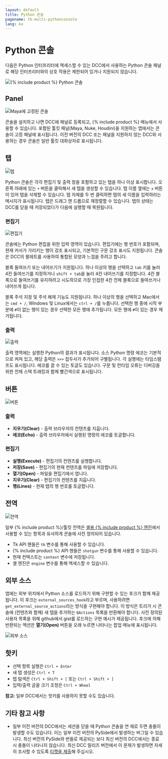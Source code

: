 ```yaml
---
layout: default
title: Python 콘솔
pagename: tk-multi-pythonconsole
lang: ko
---
```


# Python 콘솔

다음은 Python 인터프리터에 액세스할 수 있는 DCC에서 사용하는 Python 콘솔 패널로 해당 인터프리터와의 상호 작용은 제한되어 있거나 지원되지 않습니다.

![{% include product %} Python 콘솔](../images/apps/multi-pythonconsole-python_console.png)

## Panel

![Maya에 고정된 콘솔](../images/apps/multi-pythonconsole-docked.png)

콘솔을 설치하고 나면 DCC에 패널로 등록되고, {% include product %} 메뉴에서 사용할 수 있습니다. 포함된 툴킷 패널(Maya, Nuke, Houdini)을 지원하는 앱에서는 콘솔이 고정 패널에 표시됩니다. 이전 버전의 DCC 또는 패널을 지원하지 않는 DCC와 사용하는 경우 콘솔은 일반 툴킷 대화상자로 표시됩니다.

## 탭

![탭](../images/apps/multi-pythonconsole-tabs.png)

Python 콘솔은 각각 편집기 및 출력 창을 포함하고 있는 탭을 하나 이상 표시합니다. 오른쪽 아래에 있는 `+` 버튼을 클릭해서 새 탭을 생성할 수 있습니다. 탭 이름 옆에는 `x` 버튼이 있어 탭을 삭제할 수 있습니다. 탭 자체를 두 번 클릭하면 탭의 새 이름을 입력하라는 메시지가 표시됩니다. 탭은 드래그 앤 드롭으로 재정렬할 수 있습니다. 탭의 상태는 DCC를 닫을 때 저장되었다가 다음에 실행할 때 복원됩니다.

### 편집기

![편집기](../images/apps/multi-pythonconsole-input.png)

콘솔에는 Python 편집을 위한 입력 영역이 있습니다. 편집기에는 행 번호가 포함되며, 현재 커서가 가리키는 행이 강조 표시되고, 기본적인 구문 강조 표시도 지원됩니다. 콘솔은 DCC의 팔레트를 사용하여 통합된 모양과 느낌을 주려고 합니다.

블록 들여쓰기 또는 내어쓰기가 지원됩니다. 하나 이상의 행을 선택하고 `tab` 키를 눌러 4칸 들여쓰기를 지정하거나 `shift + tab`을 눌러 4칸 내어쓰기를 지정합니다. 4칸 블록으로 들여쓰기를 유지하려고 시도하므로 가장 인접한 4칸 전체 블록으로 들여쓰거나 내어쓰게 됩니다.

블록 주석 지정 및 주석 해제 기능도 지원됩니다. 하나 이상의 행을 선택하고 Mac에서는 `cmd + /`, Windows 및 Linux에서는 `ctrl + /`를 누릅니다. 선택한 행 중에 시작 부분에 `#`이 없는 행이 있는 경우 선택한 모든 행에 추가됩니다. 모든 행에 `#`이 있는 경우 제거됩니다.

### 출력

![출력](../images/apps/multi-pythonconsole-output.png)

출력 영역에는 실행한 Python의 결과가 표시됩니다. 소스 Python 명령 에코는 기본적으로 켜져 있고, 해당 출력은 `>>>` 접두사가 추가되어 구별됩니다. 각 실행에는 타임스탬프도 표시됩니다. 에코를 끌 수 있는 토글도 있습니다. 구문 및 런타임 오류는 디버깅을 위한 전체 스택 트래킹과 함께 빨간색으로 표시됩니다.

## 버튼

![버튼](../images/apps/multi-pythonconsole-buttons.png)

### 출력

* **지우기(Clear)** - 출력 브라우저의 컨텐츠를 지웁니다.
* **에코(Echo)** - 출력 브라우저에서 실행된 명령의 에코를 토글합니다.

### 편집기

* **실행(Execute)** - 편집기의 컨텐츠를 실행합니다.
* **저장(Save)** - 편집기의 현재 컨텐츠를 파일에 저장합니다.
* **열기(Open)** - 파일을 편집기에서 엽니다.
* **지우기(Clear)** - 편집기의 컨텐츠를 지웁니다.
* **행(Lines)** - 현재 탭의 행 번호를 토글합니다.

## 전역

![전역](../images/apps/multi-pythonconsoleglobals.png)

일부 {% include product %}/툴킷 전역은 [셸용 {% include product %} 엔진](https://developer.shotgridsoftware.com/ko/2ad59ee8/?title=Shell)에서 사용할 수 있는 항목과 유사하게 콘솔에 사전 정의되어 있습니다.

* Tk API 핸들은 `tk` 변수를 통해 사용할 수 있습니다.
* {% include product %} API 핸들은 `shotgun` 변수를 통해 사용할 수 있습니다.
* 현재 컨텍스트는 `context` 변수에 저장됩니다.
* 셸 엔진은 `engine` 변수를 통해 액세스할 수 있습니다.

## 외부 소스

앱에는 외부 위치에서 Python 소스를 로드하기 위해 구현할 수 있는 후크가 함께 제공됩니다. 이 후크는 `external_sources_hook`라고 부르며, 사용하려면 `get_external_source_actions`라는 방식을 구현해야 합니다. 이 방식은 트리거 시 콘솔에 (컨텐츠와 함께) 새 탭을 추가하는 `QActions` 목록을 반환해야 합니다. 사전 정의된 사용자 목록을 위해 github에서 gist를 로드하는 구현 예시가 제공됩니다. 후크에 의해 반환되는 액션은 **열기(Open)** 버튼을 오래 누르면 나타나는 팝업 메뉴에 표시됩니다.

![외부 소스](../images/apps/multi-pythonconsole-external_sources.png)

## 핫키

* 선택 항목 실행은 `Ctrl + Enter`
* 새 탭 생성은 `Ctrl + T`
* 탭 탐색은 `Ctrl + Shift + [` 또는 `Ctrl + Shift + ]`
* 입력/출력 글꼴 크기 조정은 `Ctrl + Wheel`

**참고:** 일부 DCC에서는 핫키를 사용하지 못할 수도 있습니다.

## 기타 참고 사항

* 일부 이전 버전의 DCC에서는 세션을 닫을 때 Python 콘솔을 연 채로 두면 충돌이 발생할 수도 있습니다. 이는 일부 이전 버전의 PySide에서 발생하는 버그일 수 있습니다. 최신 버전의 PySide와 번들로 제공되는 보다 최신 버전의 DCC에서는 종료 시 충돌이 나타나지 않습니다. 최신 DCC 릴리즈 버전에서 이 문제가 발생하면 자세히 조사할 수 있도록 [티켓을 제출](https://knowledge.autodesk.com/ko/contact-support)해 주십시오.